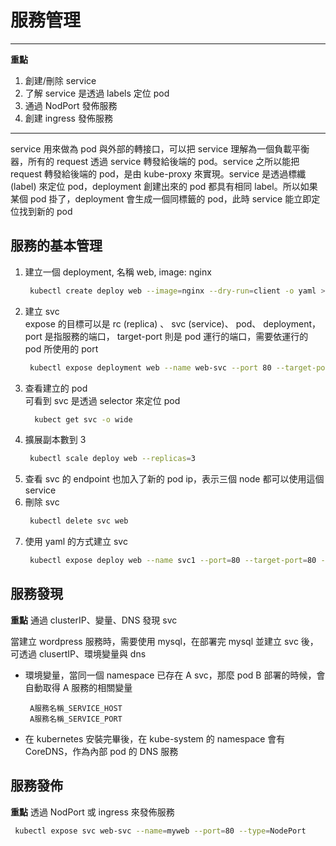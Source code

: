 # 服務管理

---
**重點**  
1. 創建/刪除 service
2. 了解 service 是透過 labels 定位 pod
3. 通過 NodPort 發佈服務
4. 創建 ingress 發佈服務
---

service 用來做為 pod 與外部的轉接口，可以把 service 理解為一個負載平衡器，所有的 request 透過 service 轉發給後端的 pod。service 之所以能把 request 轉發給後端的 pod，是由 kube-proxy 來實現。service 是透過標纖 (label) 來定位 pod，deployment 創建出來的 pod 都具有相同 label。所以如果某個 pod 掛了，deployment 會生成一個同標籤的 pod，此時 service 能立即定位找到新的 pod

## 服務的基本管理  

1. 建立一個 deployment, 名稱 web, image: nginx 
   ```bash
    kubectl create deploy web --image=nginx --dry-run=client -o yaml > web.yaml
   ```
2. 建立 svc  
expose 的目標可以是 rc (replica) 、 svc (service)、 pod、 deployment，port 是指服務的端口， target-port 則是 pod 運行的端口，需要依運行的 pod 所使用的 port
   ```bash
    kubectl expose deployment web --name web-svc --port 80 --target-port 80
   ```
3. 查看建立的 pod  
可看到 svc 是透過 selector 來定位 pod
   ```bash
     kubect get svc -o wide
   ```
4. 擴展副本數到 3  
   ```bash
    kubectl scale deploy web --replicas=3
   ```
5. 查看 svc 的 endpoint 也加入了新的 pod ip，表示三個 node 都可以使用這個 service
6. 刪除 svc
   ```bash
    kubectl delete svc web
   ```
7. 使用 yaml 的方式建立 svc
   ```bash
    kubectl expose deploy web --name svc1 --port=80 --target-port=80 --dry-run=client -o yaml > svc1.yaml
   ```

## 服務發現  
**重點** 通過 clusterIP、變量、DNS 發現 svc

當建立 wordpress 服務時，需要使用 mysql，在部署完 mysql 並建立 svc 後，可透過 clusertIP、環境變量與 dns
* 環境變量，當同一個 namespace 已存在 A svc，那麼 pod B 部署的時候，會自動取得 A 服務的相關變量
   ```
    A服務名稱_SERVICE_HOST
    A服務名稱_SERVICE_PORT
   ```
* 在 kubernetes 安裝完畢後，在 kube-system 的 namespace 會有 CoreDNS，作為內部 pod 的 DNS 服務

## 服務發佈
**重點** 透過 NodPort 或 ingress 來發佈服務

```bash
 kubectl expose svc web-svc --name=myweb --port=80 --type=NodePort
``` 